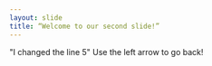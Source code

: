 ```yaml
---
layout: slide
title: “Welcome to our second slide!”
---
```

"I changed the line 5"
Use the left arrow to go back!
